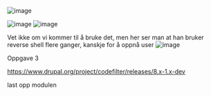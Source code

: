 ![image](https://user-images.githubusercontent.com/72946914/164683337-71db6be3-1c1f-4cbf-9e31-3fe46f720e43.png)

![image](https://user-images.githubusercontent.com/72946914/164683204-efd1c930-bdf7-4b6b-931f-da415ef65e74.png)
![image](https://user-images.githubusercontent.com/72946914/164683266-c8d87f3d-890f-48b5-ac09-b87d4565be54.png)

Vet ikke om vi kommer til å bruke det, men her ser man at han bruker reverse shell flere ganger, kanskje for å oppnå user 
![image](https://user-images.githubusercontent.com/72946914/166972379-88812d98-6355-406f-83b1-79743195010c.png)


Oppgave 3

https://www.drupal.org/project/codefilter/releases/8.x-1.x-dev

last opp modulen 
